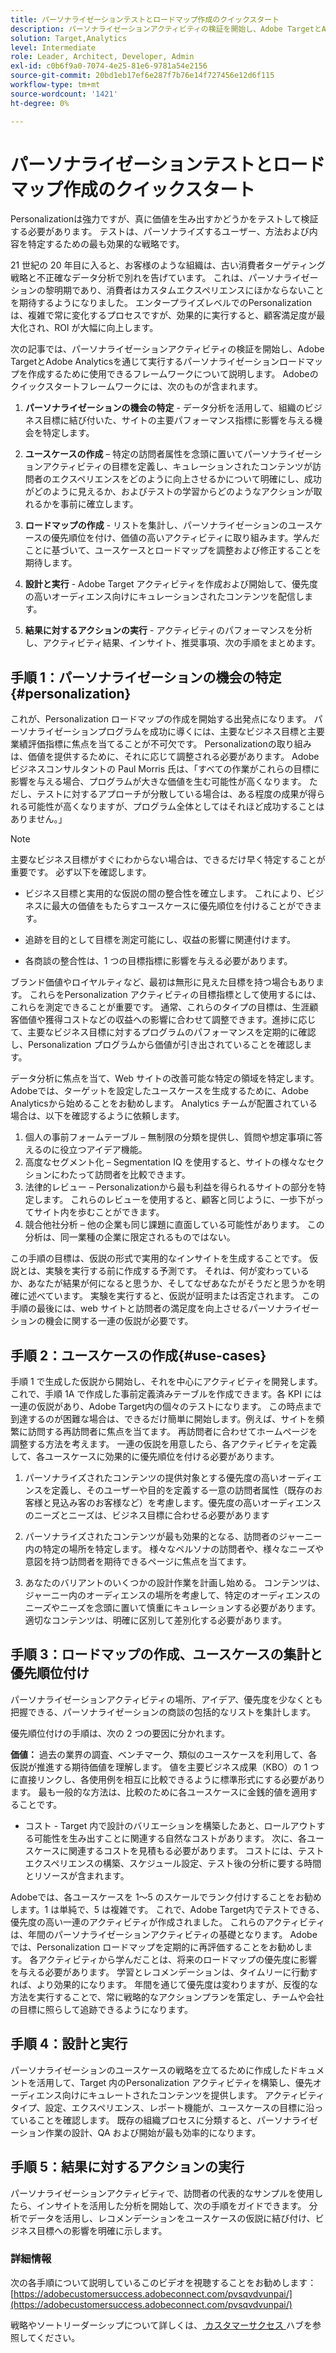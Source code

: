 ```yaml
---
title: パーソナライゼーションテストとロードマップ作成のクイックスタート
description: パーソナライゼーションアクティビティの検証を開始し、Adobe TargetとAdobe Analyticsを通じて実行するパーソナライゼーションロードマップを作成するために使用できるフレームワークについて説明します。
solution: Target,Analytics
level: Intermediate
role: Leader, Architect, Developer, Admin
exl-id: c0b6f9a0-7074-4e25-81e6-9781a54e2156
source-git-commit: 20bd1eb17ef6e287f7b76e14f727456e12d6f115
workflow-type: tm+mt
source-wordcount: '1421'
ht-degree: 0%

---
```


# パーソナライゼーションテストとロードマップ作成のクイックスタート

Personalizationは強力ですが、真に価値を生み出すかどうかをテストして検証する必要があります。 テストは、パーソナライズするユーザー、方法および内容を特定するための最も効果的な戦略です。

21 世紀の 20 年目に入ると、お客様のような組織は、古い消費者ターゲティング戦略と不正確なデータ分析で別れを告げています。 これは、パーソナライゼーションの黎明期であり、消費者はカスタムエクスペリエンスにほかならないことを期待するようになりました。 エンタープライズレベルでのPersonalizationは、複雑で常に変化するプロセスですが、効果的に実行すると、顧客満足度が最大化され、ROI が大幅に向上します。

次の記事では、パーソナライゼーションアクティビティの検証を開始し、Adobe TargetとAdobe Analyticsを通じて実行するパーソナライゼーションロードマップを作成するために使用できるフレームワークについて説明します。 Adobeのクイックスタートフレームワークには、次のものが含まれます。

1. **パーソナライゼーションの機会の特定** - データ分析を活用して、組織のビジネス目標に結び付いた、サイトの主要パフォーマンス指標に影響を与える機会を特定します。

1. **ユースケースの作成** – 特定の訪問者属性を念頭に置いてパーソナライゼーションアクティビティの目標を定義し、キュレーションされたコンテンツが訪問者のエクスペリエンスをどのように向上させるかについて明確にし、成功がどのように見えるか、およびテストの学習からどのようなアクションが取れるかを事前に確立します。

1. **ロードマップの作成** - リストを集計し、パーソナライゼーションのユースケースの優先順位を付け、価値の高いアクティビティに取り組みます。学んだことに基づいて、ユースケースとロードマップを調整および修正することを期待します。

1. **設計と実行** - Adobe Target アクティビティを作成および開始して、優先度の高いオーディエンス向けにキュレーションされたコンテンツを配信します。

1. **結果に対するアクションの実行** - アクティビティのパフォーマンスを分析し、アクティビティ結果、インサイト、推奨事項、次の手順をまとめます。

## 手順 1：パーソナライゼーションの機会の特定{#personalization}

これが、Personalization ロードマップの作成を開始する出発点になります。 パーソナライゼーションプログラムを成功に導くには、主要なビジネス目標と主要業績評価指標に焦点を当てることが不可欠です。 Personalizationの取り組みは、価値を提供するために、それに応じて調整される必要があります。 Adobeビジネスコンサルタントの Paul Morris 氏は、「すべての作業がこれらの目標に影響を与える場合、プログラムが大きな価値を生む可能性が高くなります。 ただし、テストに対するアプローチが分散している場合は、ある程度の成果が得られる可能性が高くなりますが、プログラム全体としてはそれほど成功することはありません。」

>[!NOTE]
>
>主要なビジネス目標がすぐにわからない場合は、できるだけ早く特定することが重要です。 必ず以下を確認します。


* ビジネス目標と実用的な仮説の間の整合性を確立します。 これにより、ビジネスに最大の価値をもたらすユースケースに優先順位を付けることができます。

* 追跡を目的として目標を測定可能にし、収益の影響に関連付けます。

* 各商談の整合性は、1 つの目標指標に影響を与える必要があります。

ブランド価値やロイヤルティなど、最初は無形に見えた目標を持つ場合もあります。 これらをPersonalization アクティビティの目標指標として使用するには、これらを測定できることが重要です。 通常、これらのタイプの目標は、生涯顧客価値や獲得コストなどの収益への影響に合わせて調整できます。進捗に応じて、主要なビジネス目標に対するプログラムのパフォーマンスを定期的に確認し、Personalization プログラムから価値が引き出されていることを確認します。

データ分析に焦点を当て、Web サイトの改善可能な特定の領域を特定します。 Adobeでは、ターゲットを設定したユースケースを生成するために、Adobe Analyticsから始めることをお勧めします。 Analytics チームが配置されている場合は、以下を確認するように依頼します。

1. 個人の事前フォームテーブル – 無制限の分類を提供し、質問や想定事項に答えるのに役立つアイデア機能。
1. 高度なセグメント化 – Segmentation IQ を使用すると、サイトの様々なセクションにわたって訪問者を比較できます。
1. 法律的レビュー – Personalizationから最も利益を得られるサイトの部分を特定します。 これらのレビューを使用すると、顧客と同じように、一歩下がってサイト内を歩むことができます。
1. 競合他社分析 – 他の企業も同じ課題に直面している可能性があります。 この分析は、同一業種の企業に限定されるものではない。

この手順の目標は、仮説の形式で実用的なインサイトを生成することです。 仮説とは、実験を実行する前に作成する予測です。 それは、何が変わっているか、あなたが結果が何になると思うか、そしてなぜあなたがそうだと思うかを明確に述べています。 実験を実行すると、仮説が証明または否定されます。 この手順の最後には、web サイトと訪問者の満足度を向上させるパーソナライゼーションの機会に関する一連の仮説が必要です。

## 手順 2：ユースケースの作成{#use-cases}

手順 1 で生成した仮説から開始し、それを中心にアクティビティを開発します。 これで、手順 1A で作成した事前定義済みテーブルを作成できます。各 KPI には一連の仮説があり、Adobe Target内の個々のテストになります。 この時点まで到達するのが困難な場合は、できるだけ簡単に開始します。例えば、サイトを頻繁に訪問する再訪問者に焦点を当てます。 再訪問者に合わせてホームページを調整する方法を考えます。 一連の仮説を用意したら、各アクティビティを定義して、各ユースケースに効果的に優先順位を付ける必要があります。

1. パーソナライズされたコンテンツの提供対象とする優先度の高いオーディエンスを定義し、そのユーザーや目的を定義する一意の訪問者属性（既存のお客様と見込み客のお客様など）を考慮します。優先度の高いオーディエンスのニーズとニーズは、ビジネス目標に合わせる必要があります

1. パーソナライズされたコンテンツが最も効果的となる、訪問者のジャーニー内の特定の場所を特定します。 様々なペルソナの訪問者や、様々なニーズや意図を持つ訪問者を期待できるページに焦点を当てます。

1. あなたのバリアントのいくつかの設計作業を計画し始める。 コンテンツは、ジャーニー内のオーディエンスの場所を考慮して、特定のオーディエンスのニーズやニーズを念頭に置いて慎重にキュレーションする必要があります。 適切なコンテンツは、明確に区別して差別化する必要があります。

## 手順 3：ロードマップの作成、ユースケースの集計と優先順位付け

パーソナライゼーションアクティビティの場所、アイデア、優先度を少なくとも把握できる、パーソナライゼーションの商談の包括的なリストを集計します。

優先順位付けの手順は、次の 2 つの要因に分かれます。

**価値：** 過去の業界の調査、ベンチマーク、類似のユースケースを利用して、各仮説が推進する期待価値を理解します。 値を主要ビジネス成果（KBO）の 1 つに直接リンクし、各使用例を相互に比較できるように標準形式にする必要があります。 最も一般的な方法は、比較のために各ユースケースに金銭的値を適用することです。

* コスト - Target 内で設計のバリエーションを構築したあと、ロールアウトする可能性を生み出すことに関連する自然なコストがあります。 次に、各ユースケースに関連するコストを見積もる必要があります。 コストには、テストエクスペリエンスの構築、スケジュール設定、テスト後の分析に要する時間とリソースが含まれます。

Adobeでは、各ユースケースを 1～5 のスケールでランク付けすることをお勧めします。1 は単純で、5 は複雑です。 これで、Adobe Target内でテストできる、優先度の高い一連のアクティビティが作成されました。 これらのアクティビティは、年間のパーソナライゼーションアクティビティの基礎となります。 Adobeでは、Personalization ロードマップを定期的に再評価することをお勧めします。 各アクティビティから学んだことは、将来のロードマップの優先度に影響を与える必要があります。 学習とレコメンデーションは、タイムリーに行動すれば、より効果的になります。 年間を通じて優先度は変わりますが、反復的な方法を実行することで、常に戦略的なアクションプランを策定し、チームや会社の目標に照らして追跡できるようになります。

## 手順 4：設計と実行

パーソナライゼーションのユースケースの戦略を立てるために作成したドキュメントを活用して、Target 内のPersonalization アクティビティを構築し、優先オーディエンス向けにキュレートされたコンテンツを提供します。 アクティビティタイプ、設定、エクスペリエンス、レポート機能が、ユースケースの目標に沿っていることを確認します。 既存の組織プロセスに分類すると、パーソナライゼーション作業の設計、QA および開始が最も効率的になります。

## 手順 5：結果に対するアクションの実行

パーソナライゼーションアクティビティで、訪問者の代表的なサンプルを使用したら、インサイトを活用した分析を開始して、次の手順をガイドできます。 分析でデータを活用し、レコメンデーションをユースケースの仮説に結び付け、ビジネス目標への影響を明確に示します。

### 詳細情報

次の各手順について説明しているこのビデオを視聴することをお勧めします：[https://adobecustomersuccess.adobeconnect.com/pvsqvdvunpai/](https://adobecustomersuccess.adobeconnect.com/pvsqvdvunpai/)

戦略やソートリーダーシップについて詳しくは、[ カスタマーサクセス ](https://experienceleague.adobe.com/docs/customer-success/customer-success/overview.html) ハブを参照してください。